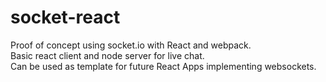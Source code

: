 # socket-react  
Proof of concept using socket.io with React and webpack.   
Basic react client and node server for live chat.  
Can be used as template for future React Apps implementing websockets.  
